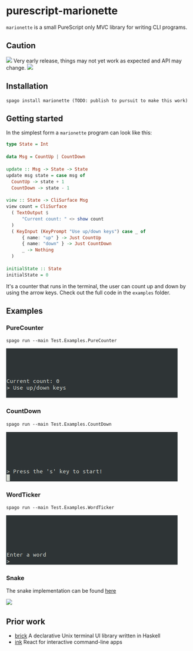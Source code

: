 # purescript-marionette

`marionette` is a small PureScript only MVC library for writing CLI programs. 

## Caution

<img
src="https://media.tenor.com/MRCIli40TYoAAAAi/under-construction90s-90s.gif" width="30">
Very early release, things may not yet work as expected and API may change.
<img
src="https://media.tenor.com/MRCIli40TYoAAAAi/under-construction90s-90s.gif" width="30">

## Installation

```
spago install marionette (TODO: publish to pursuit to make this work)
```

## Getting started

In the simplest form a `marionette` program can look like this:

```hs
type State = Int

data Msg = CountUp | CountDown

update :: Msg -> State -> State
update msg state = case msg of
  CountUp -> state + 1
  CountDown -> state - 1

view :: State -> CliSurface Msg
view count = CliSurface
  ( TextOutput $
      "Current count: " <> show count
  )
  ( KeyInput (KeyPrompt "Use up/down keys") case _ of
      { name: "up" } -> Just CountUp
      { name: "down" } -> Just CountDown
      _ -> Nothing
  )

initialState :: State
initialState = 0
```

It's a counter that runs in the terminal, the user can count up and down by using the arrow keys. Check out the full code in the `examples` folder.



## Examples

### PureCounter

```
spago run --main Test.Examples.PureCounter
```

<img src="assets/PureCounter.gif"/>

### CountDown

```
spago run --main Test.Examples.CountDown
```

<img src="assets/CountDown.gif"/>

### WordTicker

```
spago run --main Test.Examples.WordTicker
```

<img src="assets/WordTicker.gif"/>


### Snake

The snake implementation can be found [here](https://github.com/thought2/purescript-marionette.snake-demo)

<img src="https://raw.githubusercontent.com/thought2/purescript-marionette.snake-demo/main/assets/demo.gif"/>

## Prior work

- [brick](https://hackage.haskell.org/package/brick)
  A declarative Unix terminal UI library written in Haskell
- [ink](https://github.com/vadimdemedes/ink)
  React for interactive command-line apps
  
